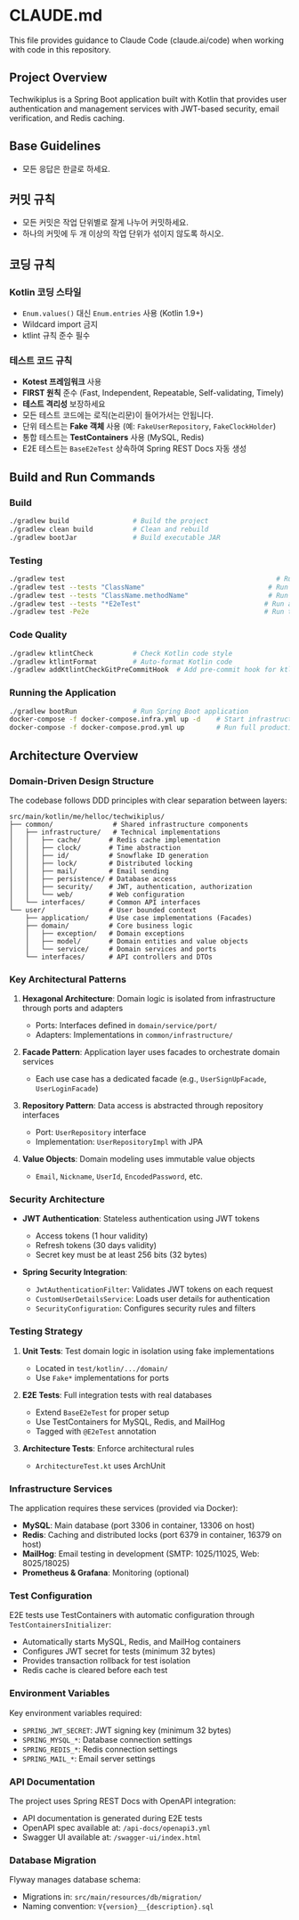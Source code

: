 # CLAUDE.md

This file provides guidance to Claude Code (claude.ai/code) when working with code in this repository.

## Project Overview

Techwikiplus is a Spring Boot application built with Kotlin that provides user authentication and management services with JWT-based security, email verification, and Redis caching.

## Base Guidelines

- 모든 응답은 한글로 하세요.

## 커밋 규칙

- 모든 커밋은 작업 단위별로 잘게 나누어 커밋하세요.
- 하나의 커밋에 두 개 이상의 작업 단위가 섞이지 않도록 하시오.

## 코딩 규칙

### Kotlin 코딩 스타일
- `Enum.values()` 대신 `Enum.entries` 사용 (Kotlin 1.9+)
- Wildcard import 금지
- ktlint 규칙 준수 필수

### 테스트 코드 규칙
- **Kotest 프레임워크** 사용
- **FIRST 원칙** 준수 (Fast, Independent, Repeatable, Self-validating, Timely)
- **테스트 격리성** 보장하세요
- 모든 테스트 코드에는 로직(논리문)이 들어가서는 안됩니다.
- 단위 테스트는 **Fake 객체** 사용 (예: `FakeUserRepository`, `FakeClockHolder`)
- 통합 테스트는 **TestContainers** 사용 (MySQL, Redis)
- E2E 테스트는 `BaseE2eTest` 상속하여 Spring REST Docs 자동 생성

## Build and Run Commands

### Build
```bash
./gradlew build                # Build the project
./gradlew clean build          # Clean and rebuild
./gradlew bootJar              # Build executable JAR
```

### Testing
```bash
./gradlew test                                                     # Run all tests
./gradlew test --tests "ClassName"                               # Run specific test class
./gradlew test --tests "ClassName.methodName"                    # Run specific test method
./gradlew test --tests "*E2eTest"                               # Run all E2E tests
./gradlew test -Pe2e                                            # Run tests tagged as E2E
```

### Code Quality
```bash
./gradlew ktlintCheck          # Check Kotlin code style
./gradlew ktlintFormat         # Auto-format Kotlin code
./gradlew addKtlintCheckGitPreCommitHook  # Add pre-commit hook for ktlint
```

### Running the Application
```bash
./gradlew bootRun              # Run Spring Boot application
docker-compose -f docker-compose.infra.yml up -d    # Start infrastructure services
docker-compose -f docker-compose.prod.yml up        # Run full production stack
```

## Architecture Overview

### Domain-Driven Design Structure

The codebase follows DDD principles with clear separation between layers:

```
src/main/kotlin/me/helloc/techwikiplus/
├── common/               # Shared infrastructure components
│   ├── infrastructure/   # Technical implementations
│   │   ├── cache/       # Redis cache implementation
│   │   ├── clock/       # Time abstraction
│   │   ├── id/          # Snowflake ID generation
│   │   ├── lock/        # Distributed locking
│   │   ├── mail/        # Email sending
│   │   ├── persistence/ # Database access
│   │   ├── security/    # JWT, authentication, authorization
│   │   └── web/         # Web configuration
│   └── interfaces/      # Common API interfaces
└── user/                # User bounded context
    ├── application/     # Use case implementations (Facades)
    ├── domain/          # Core business logic
    │   ├── exception/   # Domain exceptions
    │   ├── model/       # Domain entities and value objects
    │   └── service/     # Domain services and ports
    └── interfaces/      # API controllers and DTOs
```

### Key Architectural Patterns

1. **Hexagonal Architecture**: Domain logic is isolated from infrastructure through ports and adapters
   - Ports: Interfaces defined in `domain/service/port/`
   - Adapters: Implementations in `common/infrastructure/`

2. **Facade Pattern**: Application layer uses facades to orchestrate domain services
   - Each use case has a dedicated facade (e.g., `UserSignUpFacade`, `UserLoginFacade`)

3. **Repository Pattern**: Data access is abstracted through repository interfaces
   - Port: `UserRepository` interface
   - Implementation: `UserRepositoryImpl` with JPA

4. **Value Objects**: Domain modeling uses immutable value objects
   - `Email`, `Nickname`, `UserId`, `EncodedPassword`, etc.

### Security Architecture

- **JWT Authentication**: Stateless authentication using JWT tokens
  - Access tokens (1 hour validity)
  - Refresh tokens (30 days validity)
  - Secret key must be at least 256 bits (32 bytes)
  
- **Spring Security Integration**:
  - `JwtAuthenticationFilter`: Validates JWT tokens on each request
  - `CustomUserDetailsService`: Loads user details for authentication
  - `SecurityConfiguration`: Configures security rules and filters

### Testing Strategy

1. **Unit Tests**: Test domain logic in isolation using fake implementations
   - Located in `test/kotlin/.../domain/`
   - Use `Fake*` implementations for ports

2. **E2E Tests**: Full integration tests with real databases
   - Extend `BaseE2eTest` for proper setup
   - Use TestContainers for MySQL, Redis, and MailHog
   - Tagged with `@E2eTest` annotation

3. **Architecture Tests**: Enforce architectural rules
   - `ArchitectureTest.kt` uses ArchUnit

### Infrastructure Services

The application requires these services (provided via Docker):

- **MySQL**: Main database (port 3306 in container, 13306 on host)
- **Redis**: Caching and distributed locks (port 6379 in container, 16379 on host)
- **MailHog**: Email testing in development (SMTP: 1025/11025, Web: 8025/18025)
- **Prometheus & Grafana**: Monitoring (optional)

### Test Configuration

E2E tests use TestContainers with automatic configuration through `TestContainersInitializer`:
- Automatically starts MySQL, Redis, and MailHog containers
- Configures JWT secret for tests (minimum 32 bytes)
- Provides transaction rollback for test isolation
- Redis cache is cleared before each test

### Environment Variables

Key environment variables required:
- `SPRING_JWT_SECRET`: JWT signing key (minimum 32 bytes)
- `SPRING_MYSQL_*`: Database connection settings
- `SPRING_REDIS_*`: Redis connection settings
- `SPRING_MAIL_*`: Email server settings

### API Documentation

The project uses Spring REST Docs with OpenAPI integration:
- API documentation is generated during E2E tests
- OpenAPI spec available at: `/api-docs/openapi3.yml`
- Swagger UI available at: `/swagger-ui/index.html`

### Database Migration

Flyway manages database schema:
- Migrations in: `src/main/resources/db/migration/`
- Naming convention: `V{version}__{description}.sql`
